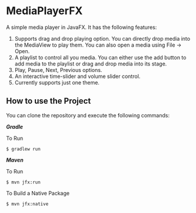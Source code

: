 MediaPlayerFX
=============

A simple media player in JavaFX. It has the following features:

1. Supports drag and drop playing option. You can directly drop media into the MediaView to play them. You can also open a media using File -> Open.
2. A playlist to control all you media. You can either use the add button to add media to the playlist or drag and drop media into its stage.
3. Play, Pause, Next, Previous options.
4. An interactive time-slider and volume slider control.
5. Currently supports just one theme.

How to use the Project
----------------------

You can clone the repository and execute the following commands:

**_Gradle_**

To Run
                    
    $ gradlew run
    
**_Maven_**
 
To Run
                    
    $ mvn jfx:run

To Build a Native Package 

    $ mvn jfx:native 